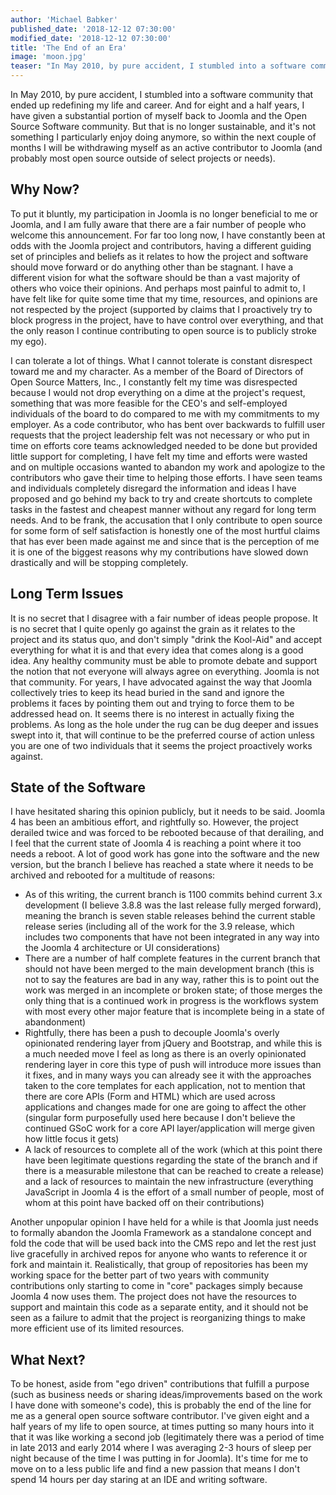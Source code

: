 ```yaml
---
author: 'Michael Babker'
published_date: '2018-12-12 07:30:00'
modified_date: '2018-12-12 07:30:00'
title: 'The End of an Era'
image: 'moon.jpg'
teaser: "In May 2010, by pure accident, I stumbled into a software community that ended up redefining my life and career. And for eight and a half years, I have given a substantial portion of myself back to Joomla and the Open Source Software community. But that is no longer sustainable, and it's not something I particularly enjoy doing anymore, so within the next couple of months I will be withdrawing myself as an active contributor to Joomla (and probably most open source outside of select projects or needs)."
---
```


In May 2010, by pure accident, I stumbled into a software community that ended up redefining my life and career. And for eight and a half years, I have given a substantial portion of myself back to Joomla and the Open Source Software community. But that is no longer sustainable, and it's not something I particularly enjoy doing anymore, so within the next couple of months I will be withdrawing myself as an active contributor to Joomla (and probably most open source outside of select projects or needs).

## Why Now?

To put it bluntly, my participation in Joomla is no longer beneficial to me or Joomla, and I am fully aware that there are a fair number of people who welcome this announcement. For far too long now, I have constantly been at odds with the Joomla project and contributors, having a different guiding set of principles and beliefs as it relates to how the project and software should move forward or do anything other than be stagnant. I have a different vision for what the software should be than a vast majority of others who voice their opinions. And perhaps most painful to admit to, I have felt like for quite some time that my time, resources, and opinions are not respected by the project (supported by claims that I proactively try to block progress in the project, have to have control over everything, and that the only reason I continue contributing to open source is to publicly stroke my ego).

I can tolerate a lot of things. What I cannot tolerate is constant disrespect toward me and my character. As a member of the Board of Directors of Open Source Matters, Inc., I constantly felt my time was disrespected because I would not drop everything on a dime at the project's request, something that was more feasible for the CEO's and self-employed individuals of the board to do compared to me with my commitments to my employer. As a code contributor, who has bent over backwards to fulfill user requests that the project leadership felt was not necessary or who put in time on efforts core teams acknowledged needed to be done but provided little support for completing, I have felt my time and efforts were wasted and on multiple occasions wanted to abandon my work and apologize to the contributors who gave their time to helping those efforts. I have seen teams and individuals completely disregard the information and ideas I have proposed and go behind my back to try and create shortcuts to complete tasks in the fastest and cheapest manner without any regard for long term needs. And to be frank, the accusation that I only contribute to open source for some form of self satisfaction is honestly one of the most hurtful claims that has ever been made against me and since that is the perception of me it is one of the biggest reasons why my contributions have slowed down drastically and will be stopping completely.

## Long Term Issues

It is no secret that I disagree with a fair number of ideas people propose. It is no secret that I quite openly go against the grain as it relates to the project and its status quo, and don't simply "drink the Kool-Aid" and accept everything for what it is and that every idea that comes along is a good idea. Any healthy community must be able to promote debate and support the notion that not everyone will always agree on everything. Joomla is not that community. For years, I have advocated against the way that Joomla collectively tries to keep its head buried in the sand and ignore the problems it faces by pointing them out and trying to force them to be addressed head on. It seems there is no interest in actually fixing the problems. As long as the hole under the rug can be dug deeper and issues swept into it, that will continue to be the preferred course of action unless you are one of two individuals that it seems the project proactively works against.

## State of the Software

I have hesitated sharing this opinion publicly, but it needs to be said. Joomla 4 has been an ambitious effort, and rightfully so. However, the project derailed twice and was forced to be rebooted because of that derailing, and I feel that the current state of Joomla 4 is reaching a point where it too needs a reboot. A lot of good work has gone into the software and the new version, but the branch I believe has reached a state where it needs to be archived and rebooted for a multitude of reasons:

* As of this writing, the current branch is 1100 commits behind current 3.x development (I believe 3.8.8 was the last release fully merged forward), meaning the branch is seven stable releases behind the current stable release series (including all of the work for the 3.9 release, which includes two components that have not been integrated in any way into the Joomla 4 architecture or UI considerations)
* There are a number of half complete features in the current branch that should not have been merged to the main development branch (this is not to say the features are bad in any way, rather this is to point out the work was merged in an incomplete or broken state; of those merges the only thing that is a continued work in progress is the workflows system with most every other major feature that is incomplete being in a state of abandonment)
* Rightfully, there has been a push to decouple Joomla's overly opinionated rendering layer from jQuery and Bootstrap, and while this is a much needed move I feel as long as there is an overly opinionated rendering layer in core this type of push will introduce more issues than it fixes, and in many ways you can already see it with the approaches taken to the core templates for each application, not to mention that there are core APIs (Form and HTML) which are used across applications and changes made for one are going to affect the other (singular form purposefully used here because I don't believe the continued GSoC work for a core API layer/application will merge given how little focus it gets)
* A lack of resources to complete all of the work (which at this point there have been legitimate questions regarding the state of the branch and if there is a measurable milestone that can be reached to create a release) and a lack of resources to maintain the new infrastructure (everything JavaScript in Joomla 4 is the effort of a small number of people, most of whom at this point have backed off on their contributions)

Another unpopular opinion I have held for a while is that Joomla just needs to formally abandon the Joomla Framework as a standalone concept and fold the code that will be used back into the CMS repo and let the rest just live gracefully in archived repos for anyone who wants to reference it or fork and maintain it. Realistically, that group of repositories has been my working space for the better part of two years with community contributions only starting to come in "core" packages simply because Joomla 4 now uses them. The project does not have the resources to support and maintain this code as a separate entity, and it should not be seen as a failure to admit that the project is reorganizing things to make more efficient use of its limited resources.

## What Next?

To be honest, aside from "ego driven" contributions that fulfill a purpose (such as business needs or sharing ideas/improvements based on the work I have done with someone's code), this is probably the end of the line for me as a general open source software contributor. I've given eight and a half years of my life to open source, at times putting so many hours into it that it was like working a second job (legitimately there was a period of time in late 2013 and early 2014 where I was averaging 2-3 hours of sleep per night because of the time I was putting in for Joomla). It's time for me to move on to a less public life and find a new passion that means I don't spend 14 hours per day staring at an IDE and writing software.
